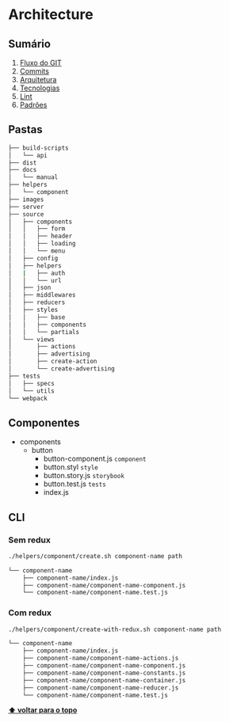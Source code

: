 # Architecture

## Sumário

1. [Fluxo do GIT](./01-git-flow.md)
2. [Commits](./02-commits.md)
3. [Arquitetura](./03-architecture.md)
4. [Tecnologias](./04-technologies.md)
5. [Lint](./05-lint.md)
6. [Padrões](./06-patterns.md)

## Pastas

```sh
├── build-scripts
│   └── api
├── dist
├── docs
│   └── manual
├── helpers
│   └── component
├── images
├── server
├── source
│   ├── components
│   │   ├── form
│   │   ├── header
│   │   ├── loading
│   │   └── menu
│   ├── config
│   ├── helpers
│   |   ├── auth
│   │   └── url
│   ├── json
│   ├── middlewares
│   ├── reducers
│   ├── styles
│   │   ├── base
│   │   ├── components
│   │   └── partials
│   └── views
│       ├── actions
│       ├── advertising
│       ├── create-action
│       └── create-advertising
├── tests
│   ├── specs
│   └── utils
└── webpack
```

## Componentes

  - components
    - button
      - button-component.js `component`
      - button.styl `style`
      - button.story.js `storybook`
      - button.test.js `tests`
      - index.js

## CLI

### Sem redux

```bash
./helpers/component/create.sh component-name path
```

```sh
└── component-name
    ├── component-name/index.js
    ├── component-name/component-name-component.js
    └── component-name/component-name.test.js
```

### Com redux

```bash
./helpers/component/create-with-redux.sh component-name path
```

```sh
└── component-name
    ├── component-name/index.js
    ├── component-name/component-name-actions.js
    ├── component-name/component-name-component.js
    ├── component-name/component-name-constants.js
    ├── component-name/component-name-container.js
    ├── component-name/component-name-reducer.js
    └── component-name/component-name.test.js
```

**[⬆ voltar para o topo](#markdown-header-sumario)**
